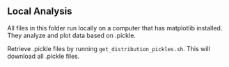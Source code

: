 ## Local Analysis
All files in this folder run locally on a computer that has matplotlib installed. They analyze and plot data based on .pickle.

Retrieve .pickle files by running `get_distribution_pickles.sh`. This will download all .pickle files.